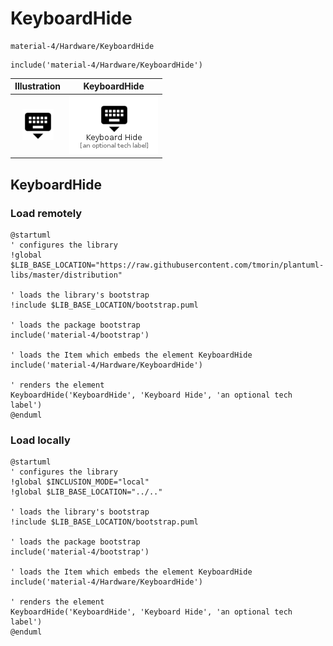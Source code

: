 # KeyboardHide


```text
material-4/Hardware/KeyboardHide
```

```text
include('material-4/Hardware/KeyboardHide')
```



| Illustration | KeyboardHide |
| :---: | :---: |
| ![illustration for Illustration](../../material-4/Hardware/KeyboardHide.png) | ![illustration for KeyboardHide](../../material-4/Hardware/KeyboardHide.Local.png) |




## KeyboardHide

### Load remotely
```plantuml
@startuml
' configures the library
!global $LIB_BASE_LOCATION="https://raw.githubusercontent.com/tmorin/plantuml-libs/master/distribution"

' loads the library's bootstrap
!include $LIB_BASE_LOCATION/bootstrap.puml

' loads the package bootstrap
include('material-4/bootstrap')

' loads the Item which embeds the element KeyboardHide
include('material-4/Hardware/KeyboardHide')

' renders the element
KeyboardHide('KeyboardHide', 'Keyboard Hide', 'an optional tech label')
@enduml
```

### Load locally
```plantuml
@startuml
' configures the library
!global $INCLUSION_MODE="local"
!global $LIB_BASE_LOCATION="../.."

' loads the library's bootstrap
!include $LIB_BASE_LOCATION/bootstrap.puml

' loads the package bootstrap
include('material-4/bootstrap')

' loads the Item which embeds the element KeyboardHide
include('material-4/Hardware/KeyboardHide')

' renders the element
KeyboardHide('KeyboardHide', 'Keyboard Hide', 'an optional tech label')
@enduml
```

